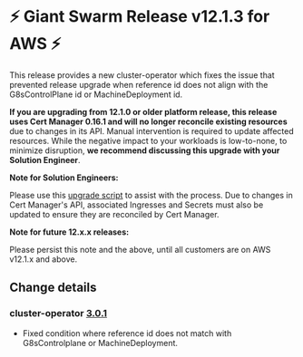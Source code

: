 # :zap: Giant Swarm Release v12.1.3 for AWS :zap:

This release provides a new cluster-operator which fixes the issue that prevented release upgrade when reference id does not align with the G8sControlPlane id or MachineDeployment id.

**If you are upgrading from 12.1.0 or older platform release, this release uses Cert Manager 0.16.1 and will no longer reconcile existing resources** due to changes in its API. Manual intervention is required to update affected resources. While the negative impact to your workloads is low-to-none, to minimize disruption, **we recommend discussing this upgrade with your Solution Engineer**.

**Note for Solution Engineers:**

Please use this [upgrade script](https://github.com/giantswarm/cert-manager-app/blob/master/files/migrate-v090-to-v200.sh) to assist with the process. Due to changes in Cert Manager's API, associated Ingresses and Secrets must also be updated to ensure they are reconciled by Cert Manager.

**Note for future 12.x.x releases:**

Please persist this note and the above, until all customers are on AWS v12.1.x and above.

## Change details

### cluster-operator [3.0.1](https://github.com/giantswarm/cluster-operator/releases/tag/v3.0.1)

- Fixed condition where reference id does not match with G8sControlplane or MachineDeployment.
